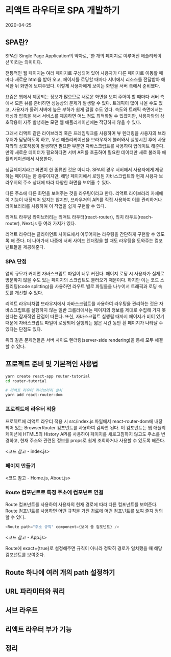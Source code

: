 # 리액트 라우터로 SPA 개발하기

2020-04-25

## SPA란?

SPA란 Single Page Application의 약자로, '한 개의 페이지로 이루어진 애플리케이션'이라는 의미이다.

전통적인 웹 페이지는 여러 페이지로 구성되어 있어 사용자가 다른 페이지로 이동할 때마다 새로운 html을 받아 오고, 페이지를 로딩할 때마다 서버에서 리소스를 전달받아 해석한 뒤 화면에 보여주었다. 이렇게 사용자에게 보이는 화면을 서버 측에서 준비했다.

요즘은 웹에서 제공되는 정보가 많으므로 새로운 화면을 보여 주어야 할 때마다 서버 측에서 모든 뷰를 준비하면 성능상의 문제가 발생할 수 있다. 트래픽이 많이 나올 수도 있고, 사용자가 몰려 서버에 높은 부하가 쉽게 걸릴 수도 있다. 속도와 트래픽 측면에서는 캐싱과 압축을 해서 서비스를 제공하면 어느 정도 최적화될 수 있겠지만, 사용자와의 상호작용이 자주 발생하는 모던 웹 애플리케이션에는 적당하지 않을 수 있다.

그래서 리액트 같은 라이브러리 혹은 프레임워크를 사용하여 뷰 렌더링을 사용자의 브라우저가 담당하도록 하고, 우선 애플리케이션을 브라우저에 불러와서 실행시킨 후에 사용자와의 상호작용이 발생하면 필요한 부분만 자바스크립트를 사용하여 업데이트 해준다. 만약 새로운 데이터가 필요하다면 서버 API를 호출하여 필요한 데이터만 새로 불러와 애플리케이션에서 사용한다.

싱글페이지라고 화면이 한 종류인 것은 아니다. SPA의 경우 서버에서 사용자에게 제공하는 페이지는 한 종류이지만, 해당 페이지에서 로딩된 자바스크립트와 현재 사용자 브라우저의 주소 상태에 따라 다양한 화면을 보여줄 수 있다.

다른 주소에 다른 화면을 보여주는 것을 라우팅이라고 한다. 리액트 라이브러리 자체에 이 기능이 내장되어 있지는 않지만, 브라우저의 API를 직접 사용하여 이를 관리하거나 라이브러리를 사용하여 이 작업을 쉽게 구현할 수 있다.

리액트 라우팅 라이브러리는 리액트 라우터(react-router), 리치 라우트(reach-router), Next.js 등 여러 가지가 있다.

리액트 라우터는 클라이언트 사이드에서 이루어지는 라우팅을 간단하게 구현할 수 있도록 해 준다. 더 나아가서 나중에 서버 사이드 렌더링을 할 때도 라우팅을 도와주는 컴포넌트들을 제공해준다.

### SPA 단점

앱의 규모가 커지면 자바스크립트 파일이 너무 커진다. 페이지 로딩 시 사용자가 실제로 방문하지 않을 수도 있는 페이지의 스크립트도 불러오기 때문이다. 하지만 이는 코드 스플리팅(code splitting)을 사용하면 라우트 별로 파일들을 나누어서 트래픽과 로딩 속도를 개선할 수 있다.

리액트 라우터처럼 브라우저에서 자바스크립트를 사용하여 라우팅을 관리하는 것은 자바스크립트를 실행하지 않는 일반 크롤러에서는 페이지의 정보를 제대로 수집해 가지 못한다는 잠재적인 단점이 따른다. 또한, 자바스크립트 실행될 때까지 페이지가 비어 있기 때문에 자바스크립트 파일이 로딩되어 실행되는 짧은 시간 동안 흰 페이지가 나타날 수 있다는 단점도 있다.

위와 같은 문제점들은 서버 사이드 렌더링(server-side rendering)을 통해 모두 해결할 수 있다.

## 프로젝트 준비 및 기본적인 사용법

```bash
yarn create react-app router-tutorial
cd router-tutorial

# 리액트 라우터 라이브러리 설치
yarn add react-router-dom
```

### 프로젝트에 라우터 적용

프로젝트에 리액트 라우터 적용 시 src/index.js 파일에서 react-router-dom에 내장되어 있는 BrowserRouter 컴포넌트를 사용하여 감싸면 된다. 이 컴포넌트는 웹 애플리케이션에 HTML5의 History API를 사용하여 페이지를 새로고침하지 않고도 주소를 변경하고, 현재 주소와 관련된 정보를 props로 쉽게 조회하거나 사용할 수 있도록 해준다.

<코드 참고 - index.js>

### 페이지 만들기

<코드 참고 - Home.js, About.js>

### Route 컴포넌트로 특정 주소에 컴포넌트 연결

Route 컴포넌트를 사용하여 사용자의 현재 경로에 따라 다른 컴포넌트를 보여준다. Route 컴포넌트를 사용하면 어떤 규칙을 가진 경로에 어떤 컴포넌트를 보여 줄지 정의할 수 있다.

```javascript
<Route path="주소 규칙" component={보여 줄 컴포넌트} />
```

<코드 참고 - App.js>

Route에 exact={true}로 설정해주면 규칙이 아니라 정확히 경로가 일치했을 때 해당 컴포넌트를 보여준다.

## Route 하나에 여러 개의 path 설정하기

## URL 파라미터와 쿼리

## 서브 라우트

## 리액트 라우터 부가 기능

## 정리
